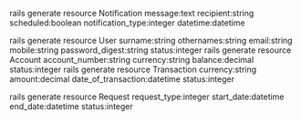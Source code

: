 rails generate resource Notification message:text recipient:string scheduled:boolean notification_type:integer datetime:datetime

rails generate resource User surname:string othernames:string email:string mobile:string password_digest:string status:integer 
rails generate resource Account account_number:string currency:string balance:decimal status:integer
rails generate resource Transaction currency:string amount:decimal date_of_transaction:datetime status:integer

rails generate resource Request request_type:integer start_date:datetime end_date:datetime status:integer
